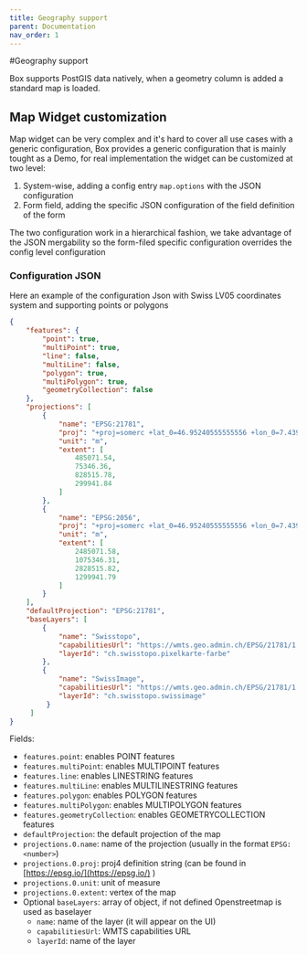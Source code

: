 ```yaml
---
title: Geography support
parent: Documentation
nav_order: 1
---
```


#Geography support

Box supports PostGIS data natively, when a geometry column is added a standard map is loaded.

## Map Widget customization
Map widget can be very complex and it's hard to cover all use cases with a generic configuration,
Box provides a generic configuration that is mainly tought as a Demo, for real implementation the widget can be customized at two level:
1. System-wise, adding a config entry `map.options` with the JSON configuration
1. Form field, adding the specific JSON configuration of the field definition of the form

The two configuration work in a hierarchical fashion, we take advantage of the JSON mergability so the form-filed specific
configuration overrides the config level configuration

### Configuration JSON
Here an example of the configuration Json with Swiss LV05 coordinates system and supporting points or polygons
```json
{
    "features": {
        "point": true,
        "multiPoint": true,
        "line": false,
        "multiLine": false,
        "polygon": true,
        "multiPolygon": true,
        "geometryCollection": false
    },
    "projections": [
        {
            "name": "EPSG:21781",
            "proj": "+proj=somerc +lat_0=46.95240555555556 +lon_0=7.439583333333333 +k_0=1 +x_0=600000 +y_0=200000 +ellps=bessel +towgs84=674.4,15.1,405.3,0,0,0,0 +units=m +no_defs",
            "unit": "m",
            "extent": [
                485071.54,
                75346.36,
                828515.78,
                299941.84
            ]
        },
        {
            "name": "EPSG:2056",
            "proj": "+proj=somerc +lat_0=46.95240555555556 +lon_0=7.439583333333333 +k_0=1 +x_0=2600000 +y_0=1200000 +ellps=bessel +towgs84=674.374,15.056,405.346,0,0,0,0 +units=m +no_defs ",
            "unit": "m",
            "extent": [
                2485071.58,
                1075346.31,
                2828515.82,
                1299941.79
            ]
        }
    ],
    "defaultProjection": "EPSG:21781",
    "baseLayers": [
        {
            "name": "Swisstopo",
            "capabilitiesUrl": "https://wmts.geo.admin.ch/EPSG/21781/1.0.0/WMTSCapabilities.xml",
            "layerId": "ch.swisstopo.pixelkarte-farbe"
        },
        {
            "name": "SwissImage",
            "capabilitiesUrl": "https://wmts.geo.admin.ch/EPSG/21781/1.0.0/WMTSCapabilities.xml",
            "layerId": "ch.swisstopo.swissimage"
         }
     ]
}
```

Fields:
- `features.point`: enables POINT features
- `features.multiPoint`: enables MULTIPOINT features
- `features.line`: enables LINESTRING features
- `features.multiLine`: enables MULTILINESTRING features
- `features.polygon`: enables POLYGON features
- `features.multiPolygon`: enables MULTIPOLYGON features
- `features.geometryCollection`: enables GEOMETRYCOLLECTION features
- `defaultProjection`: the default projection of the map
- `projections.0.name`: name of the projection (usually in the format `EPSG:<number>`)
- `projections.0.proj`: proj4 definition string (can be found in [https://epsg.io/](https://epsg.io/) )
- `projections.0.unit`: unit of measure
- `projections.0.extent`: vertex of the map
- Optional `baseLayers`: array of object, if not defined Openstreetmap is used as baselayer
    - `name`: name of the layer (it will appear on the UI)
    - `capabilitiesUrl`: WMTS capabilities URL
    - `layerId`: name of the layer
